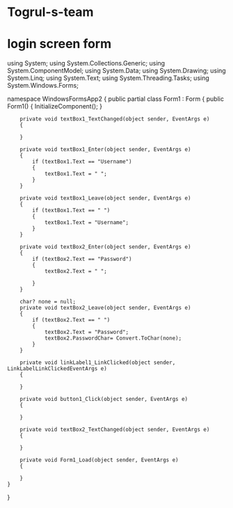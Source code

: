 # Togrul-s-team
# login screen form


using System;
using System.Collections.Generic;
using System.ComponentModel;
using System.Data;
using System.Drawing;
using System.Linq;
using System.Text;
using System.Threading.Tasks;
using System.Windows.Forms;

namespace WindowsFormsApp2
{
    public partial class Form1 : Form
    {
        public Form1()
        {
            InitializeComponent();
        }

        private void textBox1_TextChanged(object sender, EventArgs e)
        {

        }

        private void textBox1_Enter(object sender, EventArgs e)
        {
            if (textBox1.Text == "Username")
            {
                textBox1.Text = " ";
            }
        }

        private void textBox1_Leave(object sender, EventArgs e)
        {
            if (textBox1.Text == " ")
            {
                textBox1.Text = "Username";
            }
        }

        private void textBox2_Enter(object sender, EventArgs e)
        {
            if (textBox2.Text == "Password")
            {
                textBox2.Text = " ";
                
            }
        }

        char? none = null;
        private void textBox2_Leave(object sender, EventArgs e)
        {
            if (textBox2.Text == " ")
            {
                textBox2.Text = "Password";
                textBox2.PasswordChar= Convert.ToChar(none);
            }
        }

        private void linkLabel1_LinkClicked(object sender, LinkLabelLinkClickedEventArgs e)
        {

        }

        private void button1_Click(object sender, EventArgs e)
        {

        }

        private void textBox2_TextChanged(object sender, EventArgs e)
        {

        }

        private void Form1_Load(object sender, EventArgs e)
        {

        }
    }
}
